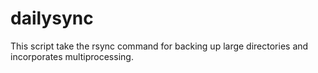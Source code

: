 # dailysync
This script take the rsync command for backing up large directories and incorporates multiprocessing.  
